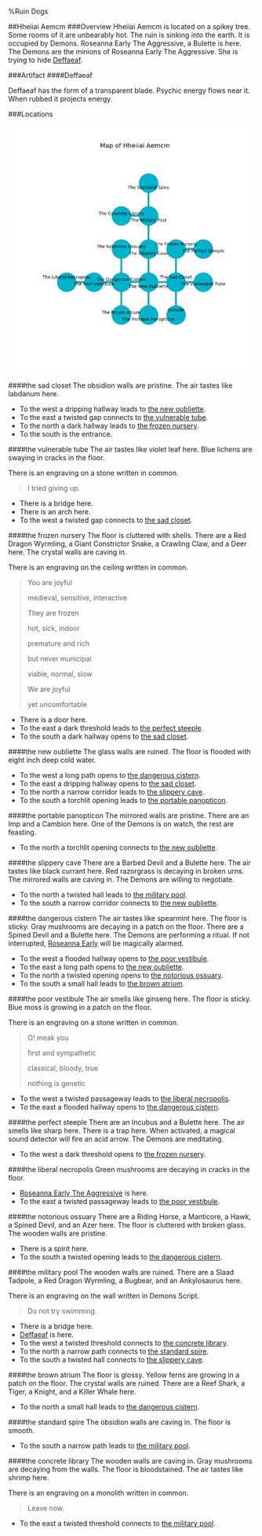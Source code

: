 %Ruin Dogs

##Hheiiai Aemcm
###Overview
Hheiiai Aemcm is located on a spikey tree. Some rooms of it are unbearably hot. The ruin is sinking into the earth. It is occupied by Demons. <a name="Roseanna-Early-The-Aggressive"></a>Roseanna Early The Aggressive, a Bulette is here. The Demons are the minions of Roseanna Early The Aggressive. She  is trying to hide [Deffaeaf](#Deffaeaf). 



###Artifact
####<a name="Deffaeaf"></a>Deffaeaf


Deffaeaf has the form of a transparent blade. Psychic energy flows near it. When rubbed it projects energy. 





###Locations


![](../v2/images/Hheiiai-Aemcm.png)

####<a name="the-sad-closet"></a>the sad closet
The obsidion walls are pristine. The air tastes like labdanum here. 



* To the west a dripping hallway leads to [the new oubliette](#the-new-oubliette).
* To the east a twisted gap connects to [the vulnerable tube](#the-vulnerable-tube).
* To the north a dark hallway leads to [the frozen nursery](#the-frozen-nursery).
* To the south is the entrance.


####<a name="the-vulnerable-tube"></a>the vulnerable tube
The air tastes like violet leaf here. Blue lichens are swaying in cracks in the floor. 

There is an engraving on a stone written in common. 

> I tried giving up.
>


* There is a bridge here.
* There is an arch here.
* To the west a twisted gap connects to [the sad closet](#the-sad-closet).


####<a name="the-frozen-nursery"></a>the frozen nursery
The floor is cluttered with shells. There are a Red Dragon Wyrmling, a Giant Constrictor Snake, a Crawling Claw, and a Deer here. The crystal walls are caving in. 

There is an engraving on the ceiling written in common. 

> You are joyful
>
> medieval, sensitive, interactive
>
> They are frozen
>
> hot, sick, indoor
>
> premature and rich
>
> but never municipal
>
> viable, normal, slow
>
> We are joyful
>
> yet uncomfortable
>


* There is a door here.
* To the east a dark threshold leads to [the perfect steeple](#the-perfect-steeple).
* To the south a dark hallway opens to [the sad closet](#the-sad-closet).


####<a name="the-new-oubliette"></a>the new oubliette
The glass walls are ruined. The floor is flooded with eight inch deep cold water. 



* To the west a long path opens to [the dangerous cistern](#the-dangerous-cistern).
* To the east a dripping hallway opens to [the sad closet](#the-sad-closet).
* To the north a narrow corridor leads to [the slippery cave](#the-slippery-cave).
* To the south a torchlit opening leads to [the portable panopticon](#the-portable-panopticon).


####<a name="the-portable-panopticon"></a>the portable panopticon
The mirrored walls are pristine. There are an Imp and a Cambion here. One of the Demons is on watch, the rest are feasting. 



* To the north a torchlit opening connects to [the new oubliette](#the-new-oubliette).


####<a name="the-slippery-cave"></a>the slippery cave
There are a Barbed Devil and a Bulette here. The air tastes like black currant here. Red razorgrass is decaying in broken urns. The mirrored walls are caving in. The Demons are willing to negotiate. 



* To the north a twisted hall leads to [the military pool](#the-military-pool).
* To the south a narrow corridor connects to [the new oubliette](#the-new-oubliette).


####<a name="the-dangerous-cistern"></a>the dangerous cistern
The air tastes like spearmint here. The floor is sticky. Gray mushrooms are decaying in a patch on the floor. There are a Spined Devil and a Bulette here. The Demons are performing a ritual. If not interrupted, [Roseanna Early](#Roseanna-Early) will be magically alarmed. 



* To the west a flooded hallway opens to [the poor vestibule](#the-poor-vestibule).
* To the east a long path opens to [the new oubliette](#the-new-oubliette).
* To the north a twisted opening opens to [the notorious ossuary](#the-notorious-ossuary).
* To the south a small hall leads to [the brown atrium](#the-brown-atrium).


####<a name="the-poor-vestibule"></a>the poor vestibule
The air smells like ginseng here. The floor is sticky. Blue moss is growing in a patch on the floor. 

There is an engraving on a stone written in common. 

> O! meak you
>
> first and sympathetic
>
> classical, bloody, true
>
> nothing is genetic
>


* To the west a twisted passageway leads to [the liberal necropolis](#the-liberal-necropolis).
* To the east a flooded hallway opens to [the dangerous cistern](#the-dangerous-cistern).


####<a name="the-perfect-steeple"></a>the perfect steeple
There are an Incubus and a Bulette here. The air smells like sharp here. There is a trap here. When activated, a magical sound detector will fire an acid arrow. The Demons are meditating. 



* To the west a dark threshold opens to [the frozen nursery](#the-frozen-nursery).


####<a name="the-liberal-necropolis"></a>the liberal necropolis
Green mushrooms are decaying in cracks in the floor. 



* [Roseanna Early The Aggressive](#Roseanna-Early-The-Aggressive) is here.
* To the east a twisted passageway leads to [the poor vestibule](#the-poor-vestibule).


####<a name="the-notorious-ossuary"></a>the notorious ossuary
There are a Riding Horse, a Manticore, a Hawk, a Spined Devil, and an Azer here. The floor is cluttered with broken glass. The wooden walls are pristine. 



* There is a spirit here.
* To the south a twisted opening leads to [the dangerous cistern](#the-dangerous-cistern).


####<a name="the-military-pool"></a>the military pool
The wooden walls are ruined. There are a Slaad Tadpole, a Red Dragon Wyrmling, a Bugbear, and an Ankylosaurus here. 

There is an engraving on the wall written in Demons Script. 

> Do not try swimming.
>


* There is a bridge here.
* [Deffaeaf](#Deffaeaf) is here.
* To the west a twisted threshold connects to [the concrete library](#the-concrete-library).
* To the north a narrow path connects to [the standard spire](#the-standard-spire).
* To the south a twisted hall connects to [the slippery cave](#the-slippery-cave).


####<a name="the-brown-atrium"></a>the brown atrium
The floor is glossy. Yellow ferns are growing in a patch on the floor. The crystal walls are ruined. There are a Reef Shark, a Tiger, a Knight, and a Killer Whale here. 



* To the north a small hall leads to [the dangerous cistern](#the-dangerous-cistern).


####<a name="the-standard-spire"></a>the standard spire
The obsidion walls are caving in. The floor is smooth. 



* To the south a narrow path leads to [the military pool](#the-military-pool).


####<a name="the-concrete-library"></a>the concrete library
The wooden walls are caving in. Gray mushrooms are decaying from the walls. The floor is bloodstained. The air tastes like shrimp here. 

There is an engraving on a monolith written in common. 

> Leave now.
>


* To the east a twisted threshold connects to [the military pool](#the-military-pool).


